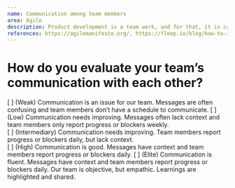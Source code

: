 ```yaml
---
name: Communication among team members
area: Agile
description: Product development is a team work, and for that, it is crucial that team members communicate well with each other. Teams with good communication interact well in a range of verbal or written contexts. This includes face-to-face meetings (in person or remotely), chats on Slack channels, Confluence docs, Asana or Jira tickets, and also pull requests and design specs.
references: https://agilemanifesto.org/, https://fleep.io/blog/how-to-improve-team-communication/
---
```


# How do you evaluate your team’s communication with each other?

[ ] (Weak) Communication is an issue for our team. Messages are often confusing and team members don’t have a schedule to communicate.
[ ] (Low) Communication needs improving. Messages often lack context and team members only report progress or blockers weekly.   
[ ] (Intermediary) Communication needs improving. Team members report progress or blockers daily, but lack context.   
[ ] (High) Communication is good. Messages have context and team members report progress or blockers daily.
[ ] (Elite) Communication is fluent. Messages have context and team members report progress or blockers daily. Our team is objective, but empathic. Learnings are highlighted and shared.
